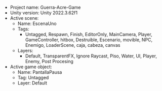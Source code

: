 <!-- UNITY CODE ASSIST INSTRUCTIONS START -->
- Project name: Guerra-Acre-Game
- Unity version: Unity 2022.3.62f1
- Active scene:
  - Name: EscenaUno
  - Tags:
    - Untagged, Respawn, Finish, EditorOnly, MainCamera, Player, GameController, hitbox, Destruible, Escenario, movible, NPC, Enemigo, LoaderScene, caja, cabeza, canvas
  - Layers:
    - Default, TransparentFX, Ignore Raycast, Piso, Water, UI, Player, Enemy, Post Procesing
- Active game object:
  - Name: PantallaPausa
  - Tag: Untagged
  - Layer: Default
<!-- UNITY CODE ASSIST INSTRUCTIONS END -->